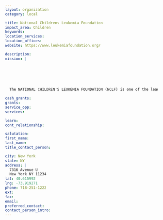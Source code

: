 ```yaml
---
layout: organization
category: local

title: National Childrens Leukemia Foundation
impact_area: Children
keywords: 
location_services: 
location_offices: 
website: https://www.leukemiafoundation.org/

description: 
mission: |
  

  

   	

  The NATIONAL CHILDREN'S LEUKEMIA FOUNDATION (NCLF) is one of the leading non-profit organizations in the fight against leukemia and cancer for children and adults. The NCLF is established to support the unfortunate in various programs. NCLF main objective is to provide the cure for children and adults, and to ease the family's burden during their hospital stay. 

cash_grants: 
grants: 
service_opp: 
services: 

learn: 
cont_relationship: 

salutation: 
first_name: 
last_name: 
title_contact_person: 

city: New York
state: NY
address: |
  7316 Avenue U  
  New York NY 11234
lat: 40.615992
lng: -73.919271
phone: 718-251-1222
ext: 
fax: 
email: 
preferred_contact: 
contact_person_intro: 
---
```

